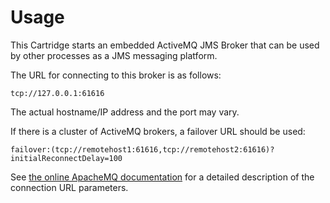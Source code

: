 # Usage

This Cartridge starts an embedded ActiveMQ JMS Broker that can be used by other processes as a JMS messaging platform.

The URL for connecting to this broker is as follows:

```
tcp://127.0.0.1:61616
```

The actual hostname/IP address and the port may vary.

If there is a cluster of ActiveMQ brokers, a failover URL should be used:

```
failover:(tcp://remotehost1:61616,tcp://remotehost2:61616)?initialReconnectDelay=100
```

See [the online ApacheMQ documentation](http://activemq.apache.org/failover-transport-reference.html "Failover Transport Reference")  for a detailed description of the connection URL parameters.